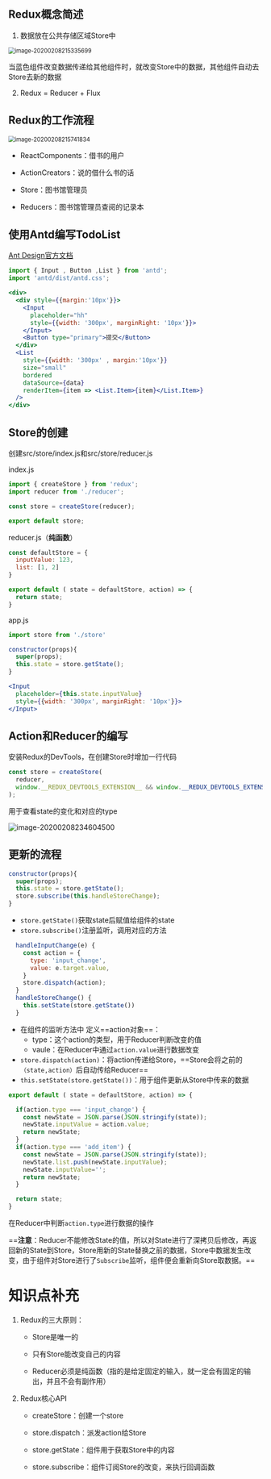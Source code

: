 ## Redux概念简述

1. 数据放在公共存储区域Store中

<img src="res/image-20200208215335699.png" alt="image-20200208215335699" style="zoom:80%;" />

当蓝色组件改变数据传递给其他组件时，就改变Store中的数据，其他组件自动去Store去新的数据

2. Redux = Reducer + Flux

## Redux的工作流程

<img src="res/image-20200208215741834.png" alt="image-20200208215741834" style="zoom:80%;" />

- ReactComponents：借书的用户

- ActionCreators：说的借什么书的话

- Store：图书馆管理员

- Reducers：图书馆管理员查阅的记录本

## 使用Antd编写TodoList

[Ant Design官方文档](https://ant.design/docs/react/introduce-cn)

```jsx
import { Input , Button ,List } from 'antd';
import 'antd/dist/antd.css';

<div>
  <div style={{margin:'10px'}}>
    <Input 
      placeholder="hh"
      style={{width: '300px', marginRight: '10px'}}>
    </Input>
    <Button type="primary">提交</Button>
  </div>
  <List
    style={{width: '300px' , margin:'10px'}}
    size="small"
    bordered
    dataSource={data}
    renderItem={item => <List.Item>{item}</List.Item>}
  />
</div>
```

## Store的创建

创建src/store/index.js和src/store/reducer.js

index.js

```jsx
import { createStore } from 'redux';
import reducer from './reducer';

const store = createStore(reducer);

export default store;
```

reducer.js（**纯函数**）

```jsx
const defaultStore = {
  inputValue: 123,
  list: [1, 2]
}

export default ( state = defaultStore, action) => {
  return state;
}
```

app.js

```jsx
import store from './store'

constructor(props){
  super(props);
  this.state = store.getState();
}

<Input 
  placeholder={this.state.inputValue} 
  style={{width: '300px', marginRight: '10px'}}>
</Input>
```

## Action和Reducer的编写

安装Redux的DevTools，在创建Store时增加一行代码

```jsx
const store = createStore(
  reducer,
  window.__REDUX_DEVTOOLS_EXTENSION__ && window.__REDUX_DEVTOOLS_EXTENSION__()
);
```

用于查看state的变化和对应的type

![image-20200208234604500](res/image-20200208234604500.png)

## 更新的流程

```jsx
constructor(props){
  super(props);
  this.state = store.getState();
  store.subscribe(this.handleStoreChange);
}
```

- `store.getState()`获取state后赋值给组件的state
- `store.subscribe()`注册监听，调用对应的方法

```jsx
  handleInputChange(e) {
    const action = {
      type: 'input_change',
      value: e.target.value,
    }
    store.dispatch(action);
  }
  handleStoreChange() {
    this.setState(store.getState())
  }
```

- 在组件的监听方法中 定义==action对象==：
  - type：这个action的类型，用于Reducer判断改变的值
  - vaule：在Reducer中通过`action.value`进行数据改变
- `store.dispatch(action)`：将action传递给Store，==Store会将之前的`（state,action）`后自动传给Reducer==
- `this.setState(store.getState())`：用于组件更新从Store中传来的数据

```jsx
export default ( state = defaultStore, action) => {

  if(action.type === 'input_change') {
    const newState = JSON.parse(JSON.stringify(state));
    newState.inputValue = action.value;
    return newState;
  }
  if(action.type === 'add_item') {
    const newState = JSON.parse(JSON.stringify(state));
    newState.list.push(newState.inputValue);
    newState.inputValue='';
    return newState;
  }

  return state;
}
```

在Reducer中判断`action.type`进行数据的操作

==**注意**：Reducer不能修改State的值，所以对State进行了深拷贝后修改，再返回新的State到Store，Store用新的State替换之前的数据，Store中数据发生改变，由于组件对Store进行了`Subscribe`监听，组件便会重新向Store取数据。==

# 知识点补充

1. Redux的三大原则：

   - Store是唯一的

   - 只有Store能改变自己的内容
   - Reducer必须是纯函数（指的是给定固定的输入，就一定会有固定的输出，并且不会有副作用）

2. Redux核心API

   - createStore：创建一个store

   - store.dispatch：派发action给Store
   - store.getState：组件用于获取Store中的内容
   - store.subscribe：组件订阅Store的改变，来执行回调函数

